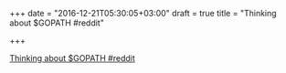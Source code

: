 +++
date = "2016-12-21T05:30:05+03:00"
draft = true
title = "Thinking about $GOPATH  #reddit"

+++

<p><a href="https://t.co/SqViCpHw4s">Thinking about $GOPATH  #reddit</a></p>
